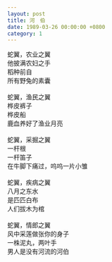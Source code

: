 ```yaml
---
layout: post
title: 河　伯
date: 1989-03-26 00:00:00 +0800
category: 1
---
```


蛇翼，农业之翼<br>
他披满农妇之手<br>
稻种前自<br>
所有野兔的素囊<br>
<br>
蛇翼，渔民之翼<br>
桦皮裤子<br>
桦皮船<br>
鹿血养好了渔业月亮<br>
<br>
蛇翼，采掘之翼<br>
一杆根<br>
一杆笛子<br>
在牛脚下痛过，呜呜一片小雏<br>
<br>
蛇翼，疾病之翼<br>
八月之东水<br>
是匹匹白布<br>
人们拔木为棺<br>
<br>
蛇翼，情郎之翼<br>
风中采莲做张你的身子<br>
一株泥丸，两叶手<br>
男人是没有河流的河伯